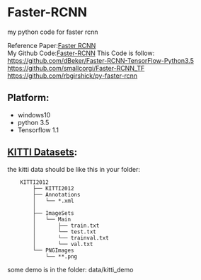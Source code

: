 # Faster-RCNN 

my python code for faster rcnn

Reference Paper:[Faster RCNN](https://arxiv.org/abs/1506.01497)   
My Github Code:[Faster-RCNN](https://github.com/duanyzhi/Faster-RCNN)
This Code is follow:   
     https://github.com/dBeker/Faster-RCNN-TensorFlow-Python3.5   
     https://github.com/smallcorgi/Faster-RCNN_TF   
     https://github.com/rbgirshick/py-faster-rcnn   

## Platform:
- windows10
- python 3.5
- Tensorflow 1.1


## [KITTI Datasets](http://www.cvlibs.net/datasets/kitti/eval_object.php):
the kitti data should be like this in your folder: 

```  
	KITTI2012   
	    ├── KITTI2012    
	    ├── Annotations  
	    │   └── *.xml  
	    │  
	    ├── ImageSets  
	    │   └── Main  
	    │       ├── train.txt  
	    │       └── test.txt  
		│       └── trainval.txt  
		│       └── val.txt  
	    └── PNGImages  
	        └── **.png   

```   
some demo is in the folder: data/kitti_demo



